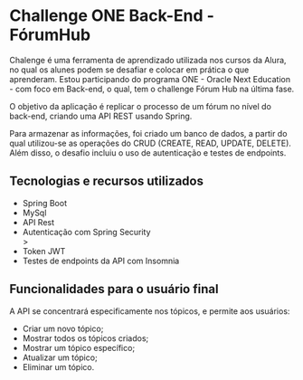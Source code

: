 <h1>Challenge ONE Back-End - FórumHub</h1>
<p>Chalenge é uma ferramenta de aprendizado utilizada nos cursos da Alura, no qual os alunes podem se desafiar e colocar em prática o que aprenderam. Estou participando do programa ONE - Oracle Next Education - com foco em Back-end, o qual, tem o challenge Fórum Hub na última fase.</p>
<p>O objetivo da aplicação é replicar o processo de um fórum no nível do back-end, criando uma API REST usando Spring.</p>
<p>Para armazenar as informações, foi criado um banco de dados, a partir do qual utilizou-se as operações do CRUD (CREATE, READ, UPDATE, DELETE). Além disso, o desafio incluiu o uso de autenticação e testes de endpoints.</p>

<h2>Tecnologias e recursos utilizados</h2>
<ul>
  <li>Spring Boot</li>
  <li>MySql</li>
  <li>API Rest</li>
  <li>Autenticação com Spring Security</li>>
  <li>Token JWT</li>
  <li>Testes de endpoints da API com Insomnia</li>
</ul>

<h2>Funcionalidades para o usuário final</h2>
<p>A API se concentrará especificamente nos tópicos, e permite aos usuários:</p>

<ul>
  <li>Criar um novo tópico;</li>
  <li>Mostrar todos os tópicos criados;</li>
  <li>Mostrar um tópico específico;</li>
  <li>Atualizar um tópico;</li>
  <li>Eliminar um tópico.</li>
</ul>





